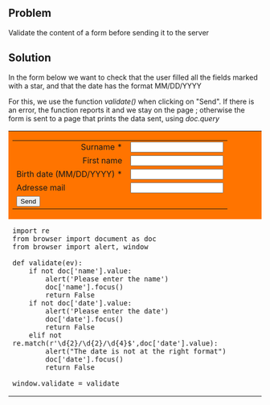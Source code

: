 Problem
-------

Validate the content of a form before sending it to the server


Solution
--------

In the form below we want to check that the user filled all the fields marked with a star, and that the date has the format MM/DD/YYYY

For this, we use the function _validate()_ when clicking on "Send". If there is an error, the function reports it and we stay on the page ; otherwise the form is sent to a page that prints the data sent, using _doc.query_

<table width="100%">
<tr>

<td style="background-color:#FF7400;text-align:center;">

<form action="cookbook/echo.html" id="myform">

<table cellpadding=5>
<tr>
<td align="right">Surname *</td>
<td><INPUT id="name" name="name"></td>
</tr>
<tr>
<td align="right">First name</td>
<td><INPUT id="firstname" name="firstname"></td>
</tr>
<tr>
<td>Birth date (MM/DD/YYYY) * </td>
<td><INPUT id="date" name="date"></td>
</tr>
<tr>
<td>Adresse mail</td>
<td><INPUT id="mail" name="mail"></td>
</tr>
<tr>
<td colspan=2><INPUT type="submit" value="Send" onclick="return validate()"></td>
</tr>
</table>

</td>
</tr>

<tr>
<td style="width:40%;padding-right:10px;" id="py_source">

    import re
    from browser import document as doc
    from browser import alert, window
    
    def validate(ev):
        if not doc['name'].value:
            alert('Please enter the name')
            doc['name'].focus()
            return False
        if not doc['date'].value:
            alert('Please enter the date')
            doc['date'].focus()
            return False
        elif not re.match(r'\d{2}/\d{2}/\d{4}$',doc['date'].value):
            alert("The date is not at the right format")
            doc['date'].focus()
            return False

    window.validate = validate
</td>
</tr>
</table>
</form>

<script type="text/python3">
src = doc['py_source'].text
exec(src)
</script>
